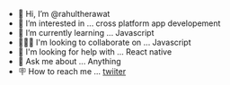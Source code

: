 - 👋 Hi, I’m @rahultherawat
- 👀 I’m interested in ... cross platform app developement
- 🌱 I’m currently learning ... Javascript
- 🧑‍🤝‍🧑 I'm looking to collaborate on ... Javascript
- 🤒 I'm looking for help with ... React native
- 💭 Ask me about ... Anything
- 🪧 How to reach me ... [twiiter](https://twitter.com/onerahulrawat)


<!---
rahultherawat/rahultherawat is a ✨ special ✨ repository because its `README.md` (this file) appears on your GitHub profile.
You can click the Preview link to take a look at your changes.
--->
